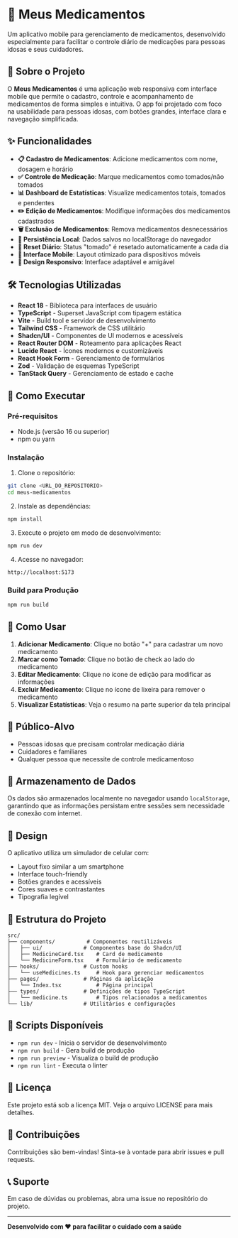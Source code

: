 
# 💊 Meus Medicamentos

Um aplicativo mobile para gerenciamento de medicamentos, desenvolvido especialmente para facilitar o controle diário de medicações para pessoas idosas e seus cuidadores.

## 📱 Sobre o Projeto

O **Meus Medicamentos** é uma aplicação web responsiva com interface mobile que permite o cadastro, controle e acompanhamento de medicamentos de forma simples e intuitiva. O app foi projetado com foco na usabilidade para pessoas idosas, com botões grandes, interface clara e navegação simplificada.

## ✨ Funcionalidades

- **📋 Cadastro de Medicamentos**: Adicione medicamentos com nome, dosagem e horário
- **✅ Controle de Medicação**: Marque medicamentos como tomados/não tomados
- **📊 Dashboard de Estatísticas**: Visualize medicamentos totais, tomados e pendentes
- **✏️ Edição de Medicamentos**: Modifique informações dos medicamentos cadastrados
- **🗑️ Exclusão de Medicamentos**: Remova medicamentos desnecessários
- **💾 Persistência Local**: Dados salvos no localStorage do navegador
- **🔄 Reset Diário**: Status "tomado" é resetado automaticamente a cada dia
- **📱 Interface Mobile**: Layout otimizado para dispositivos móveis
- **🎨 Design Responsivo**: Interface adaptável e amigável

## 🛠️ Tecnologias Utilizadas

- **React 18** - Biblioteca para interfaces de usuário
- **TypeScript** - Superset JavaScript com tipagem estática
- **Vite** - Build tool e servidor de desenvolvimento
- **Tailwind CSS** - Framework de CSS utilitário
- **Shadcn/UI** - Componentes de UI modernos e acessíveis
- **React Router DOM** - Roteamento para aplicações React
- **Lucide React** - Ícones modernos e customizáveis
- **React Hook Form** - Gerenciamento de formulários
- **Zod** - Validação de esquemas TypeScript
- **TanStack Query** - Gerenciamento de estado e cache

## 🚀 Como Executar

### Pré-requisitos

- Node.js (versão 16 ou superior)
- npm ou yarn

### Instalação

1. Clone o repositório:
```bash
git clone <URL_DO_REPOSITORIO>
cd meus-medicamentos
```

2. Instale as dependências:
```bash
npm install
```

3. Execute o projeto em modo de desenvolvimento:
```bash
npm run dev
```

4. Acesse no navegador:
```
http://localhost:5173
```

### Build para Produção

```bash
npm run build
```

## 📖 Como Usar

1. **Adicionar Medicamento**: Clique no botão "+" para cadastrar um novo medicamento
2. **Marcar como Tomado**: Clique no botão de check ao lado do medicamento
3. **Editar Medicamento**: Clique no ícone de edição para modificar as informações
4. **Excluir Medicamento**: Clique no ícone de lixeira para remover o medicamento
5. **Visualizar Estatísticas**: Veja o resumo na parte superior da tela principal

## 🎯 Público-Alvo

- Pessoas idosas que precisam controlar medicação diária
- Cuidadores e familiares
- Qualquer pessoa que necessite de controle medicamentoso

## 💾 Armazenamento de Dados

Os dados são armazenados localmente no navegador usando `localStorage`, garantindo que as informações persistam entre sessões sem necessidade de conexão com internet.

## 🎨 Design

O aplicativo utiliza um simulador de celular com:
- Layout fixo similar a um smartphone
- Interface touch-friendly
- Botões grandes e acessíveis
- Cores suaves e contrastantes
- Tipografia legível

## 📝 Estrutura do Projeto

```
src/
├── components/          # Componentes reutilizáveis
│   ├── ui/             # Componentes base do Shadcn/UI
│   ├── MedicineCard.tsx    # Card de medicamento
│   └── MedicineForm.tsx    # Formulário de medicamento
├── hooks/              # Custom hooks
│   └── useMedicines.ts     # Hook para gerenciar medicamentos
├── pages/              # Páginas da aplicação
│   └── Index.tsx           # Página principal
├── types/              # Definições de tipos TypeScript
│   └── medicine.ts         # Tipos relacionados a medicamentos
└── lib/                # Utilitários e configurações
```

## 🔧 Scripts Disponíveis

- `npm run dev` - Inicia o servidor de desenvolvimento
- `npm run build` - Gera build de produção
- `npm run preview` - Visualiza o build de produção
- `npm run lint` - Executa o linter

## 📄 Licença

Este projeto está sob a licença MIT. Veja o arquivo LICENSE para mais detalhes.

## 🤝 Contribuições

Contribuições são bem-vindas! Sinta-se à vontade para abrir issues e pull requests.

## 📞 Suporte

Em caso de dúvidas ou problemas, abra uma issue no repositório do projeto.

---

**Desenvolvido com ❤️ para facilitar o cuidado com a saúde**
